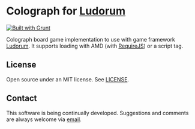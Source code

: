 ﻿Colograph for [Ludorum](http://github.com/LeonardoVal/ludorum.js)
=================================================================

[![Built with Grunt](https://cdn.gruntjs.com/builtwith.png)](http://gruntjs.com/)

Colograph board game implementation to use with game framework [Ludorum](http://github.com/LeonardoVal/ludorum.js). It supports loading with AMD (with [RequireJS](http://requirejs.org/)) or a script tag.

## License

Open source under an MIT license. See [LICENSE](LICENSE.md).

## Contact

This software is being continually developed. Suggestions and comments are always welcome via [email](mailto:leonardo.val@creatartis.com).
